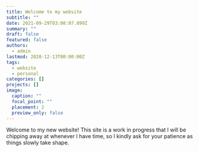 ```yaml
---
title: Welcome to my website
subtitle: ""
date: 2021-09-29T03:08:07.899Z
summary: ""
draft: false
featured: false
authors:
  - admin
lastmod: 2020-12-13T00:00:00Z
tags:
  - website
  - personal
categories: []
projects: []
image:
  caption: ""
  focal_point: ""
  placement: 2
  preview_only: false
---
```

Welcome to my new website! This site is a work in progress that I will be chipping away at whenever I have time, so I kindly ask for your patience as things slowly take shape.